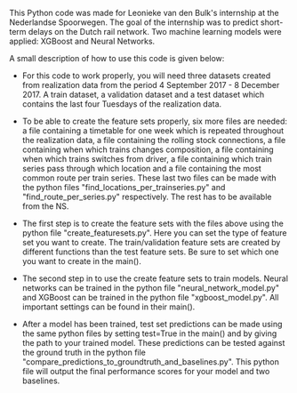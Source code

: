 This Python code was made for Leonieke van den Bulk's internship at the Nederlandse Spoorwegen.
The goal of the internship was to predict short-term delays on the Dutch rail network.
Two machine learning models were applied: XGBoost and Neural Networks.

A small description of how to use this code is given below:

-	For this code to work properly, you will need three datasets created from realization data from the period 4 September 2017 - 8 December 2017. A train dataset, a validation dataset
 	and a test dataset which contains the last four Tuesdays of the realization data.
	
- 	To be able to create the feature sets properly, six more files are needed: a file containing a timetable for one week which is repeated throughout the realization data,
	a file containing the rolling stock connections, a file containing when which trains changes composition, a file containing when which trains switches from driver,
	a file containing which train series pass through which location and a file containing the most common route per train series.
	These last two files can be made with the python files "find_locations_per_trainseries.py" and "find_route_per_series.py" respectively. The rest has to be available from the NS.

-	The first step is to create the feature sets with the files above using the python file "create_featuresets.py". Here you can set the type of feature set you want to create.
	The train/validation feature sets are created by different functions than the test feature sets. Be sure to set which one you want to create in the main().
	
-	The second step in to use the create feature sets to train models. Neural networks can be trained in the python file "neural_network_model.py" and XGBoost can be trained in the
	python file "xgboost_model.py". All important settings can be found in their main().
	
- 	After a model has been trained, test set predictions can be made using the same python files by setting test=True in the main() and by giving the path to your trained model. 
	These predictions can be tested against the ground truth in the python file "compare_predictions_to_groundtruth_and_baselines.py". This python file will output the final 
	performance scores for your model and two baselines.





